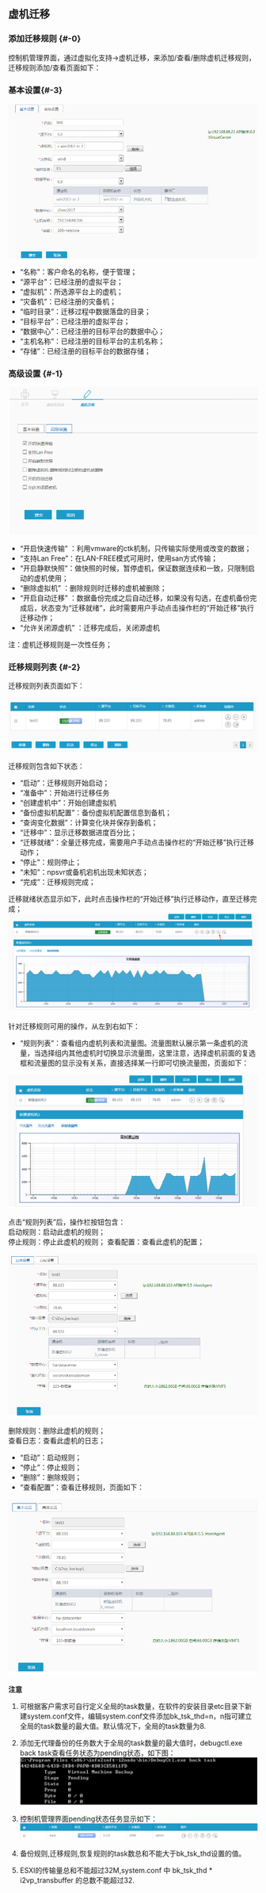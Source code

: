 ## 虚机迁移

### 添加迁移规则 {#-0}

控制机管理界面，通过虚拟化支持-&gt;虚机迁移，来添加/查看/删除虚机迁移规则，迁移规则添加/查看页面如下：

### 基本设置{#-3}

![说明: 1](/assets/V6.118042709.png)

*   “名称”：客户命名的名称，便于管理；
*   “源平台”：已经注册的虚拟平台；
*   “虚拟机”：所选源平台上的虚机；
*   “灾备机”：已经注册的灾备机；
*   “临时目录”：迁移过程中数据落盘的目录；
*   “目标平台”：已经注册的虚拟平台；
*   “数据中心”：已经注册的目标平台的数据中心；
*   “主机名称”：已经注册的目标平台的主机名称；
*   “存储”：已经注册的目标平台的数据存储；

### 高级设置 {#-1}

![说明: 1](/assets/V6.118042710.png)

* “开启快速传输” ：利用vmware的ctk机制，只传输实际使用或改变的数据；
* “支持Lan Free”：在LAN-FREE模式可用时，使用san方式传输；
* “开启静默快照”：做快照的时候，暂停虚机，保证数据连续和一致，只限制启动的虚机使用；
* “删除虚拟机” ：删除规则时迁移的虚机被删除；
* “开启自动迁移” ：数据备份完成之后自动迁移，如果没有勾选，在虚机备份完成后，状态变为“迁移就绪”，此时需要用户手动点击操作栏的“开始迁移”执行迁移动作；
* “允许关闭源虚机” ：迁移完成后，关闭源虚机

注：虚机迁移规则是一次性任务；

### 迁移规则列表 {#-2}

迁移规则列表页面如下：

![说明: 1](/assets/V6.11811052002.png)

迁移规则包含如下状态：

*   “启动”：迁移规则开始启动；
*   “准备中”：开始进行迁移任务
*   “创建虚机中”：开始创建虚拟机
*   “备份虚拟机配置”：备份虚拟机配置信息到备机；
*   “查询变化数据”：计算变化块并保存到备机；
*   “迁移中”：显示迁移数据进度百分比；
*   “迁移就绪”：全量迁移完成，需要用户手动点击操作栏的“开始迁移”执行迁移动作；
*   “停止”：规则停止；
*   “未知”：npsvr或备机宕机出现未知状态；
*   “完成”：迁移规则完成；

迁移就绪状态显示如下，此时点击操作栏的“开始迁移”执行迁移动作，直至迁移完成；
![说明: 1](/assets/V6.11811052009.png)

针对迁移规则可用的操作，从左到右如下：

*   “规则列表”：查看组内虚机列表和流量图。流量图默认展示第一条虚机的流量，当选择组内其他虚机时切换显示流量图，这里注意，选择虚机前面的复选框和流量图的显示没有关系，直接选择某一行即可切换流量图，页面如下：

![说明: 1](/assets/V6.11811052003.png)

点击“规则列表”后，操作栏按钮包含：  
启动规则：启动此虚机的规则；  
停止规则：停止此虚机的规则；
查看配置：查看此虚机的配置；

![说明: 1](/assets/V6.11811052004.png)

删除规则：删除此虚机的规则；  
查看日志：查看此虚机的日志； 

*   “启动”：启动规则；
*   “停止”：停止规则；
*   “删除”：删除规则；
*   “查看配置”：查看迁移规则，页面如下：

![说明: 1](/assets/V6.11811052013.png)


**注意**

1. 可根据客户需求可自行定义全局的task数量，在软件的安装目录etc目录下新建system.conf文件，编辑system.conf文件添加bk\_tsk\_thd=n，n指可建立全局的task数量的最大值。默认情况下，全局的task数量为8.
2. 添加无代理备份的任务数大于全局的task数量的最大值时，debugctl.exe back task查看任务状态为pending状态，如下图：
![说明: 3](/assets/V6.036973.png)

3. 控制机管理界面pending状态任务显示如下：
![说明: 2](/assets/V6.036999.png)

4. 备份规则,迁移规则,恢复规则的task数总和不能大于bk\_tsk\_thd设置的值。

5. ESXI的传输量总和不能超过32M,system.conf 中 bk\_tsk\_thd \* i2vp\_transbuffer 的总数不能超过32.